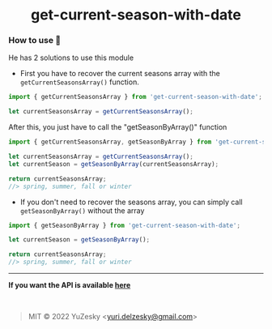 <div align="center">

# get-current-season-with-date

</div>

### How to use 🤔
He has 2 solutions to use this module

- First you have to recover the current seasons array with the `getCurrentSeasonsArray()` function.

```typescript
import { getCurrentSeasonsArray } from 'get-current-season-with-date';

let currentSeasonsArray = getCurrentSeasonsArray();
```

After this, you just have to call the "getSeasonByArray()" function

```typescript
import { getCurrentSeasonsArray, getSeasonByArray } from 'get-current-season-with-date';

let currentSeasonsArray = getCurrentSeasonsArray();
let currentSeason = getSeasonByArray(currentSeasonsArray);

return currentSeasonsArray;
//> spring, summer, fall or winter
```

- If you don't need to recover the seasons array, you can simply call `getSeasonByArray()` without the array

```typescript
import { getSeasonByArray } from 'get-current-season-with-date';

let currentSeason = getSeasonByArray();

return currentSeasonsArray;
//> spring, summer, fall or winter
```

<hr/>

**If you want the API is available [here](docs/modules.md)**

<br/>

> MIT © 2022 YuZesky <<yuri.delzesky@gmail.com>>